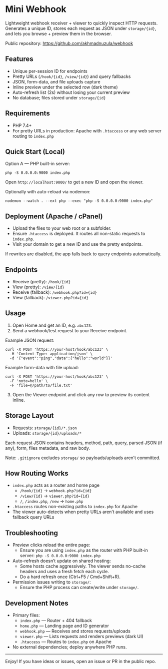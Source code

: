 # Mini Webhook

Lightweight webhook receiver + viewer to quickly inspect HTTP requests. Generates a unique ID, stores each request as JSON under `storage/{id}`, and lets you browse + preview them in the browser.

Public repository: https://github.com/akhmadnuzula/webhook

## Features
- Unique per-session ID for endpoints
- Pretty URLs (`/hook/{id}`, `/view/{id}`) and query fallbacks
- JSON, form-data, and file uploads capture
- Inline preview under the selected row (dark theme)
- Auto-refresh list (2s) without losing your current preview
- No database; files stored under `storage/{id}`

## Requirements
- PHP 7.4+
- For pretty URLs in production: Apache with `.htaccess` or any web server routing to `index.php`

## Quick Start (Local)
Option A — PHP built-in server:

```
php -S 0.0.0.0:9000 index.php
```

Open `http://localhost:9000/` to get a new ID and open the viewer.

Optionally with auto-reload via nodemon:

```
nodemon --watch . --ext php --exec "php -S 0.0.0.0:9000 index.php"
```

## Deployment (Apache / cPanel)
- Upload the files to your web root or a subfolder.
- Ensure `.htaccess` is deployed. It routes all non-static requests to `index.php`.
- Visit your domain to get a new ID and use the pretty endpoints.

If rewrites are disabled, the app falls back to query endpoints automatically.

## Endpoints
- Receive (pretty): `/hook/{id}`
- View (pretty): `/view/{id}`
- Receive (fallback): `/webhook.php?id={id}`
- View (fallback): `/viewer.php?id={id}`

## Usage
1) Open Home and get an ID, e.g. `abc123`.
2) Send a webhook/test request to your Receive endpoint.

Example JSON request:
```
curl -X POST 'https://your-host/hook/abc123' \
  -H 'Content-Type: application/json' \
  -d '{"event":"ping","data":{"hello":"world"}}'
```

Example form-data with file upload:
```
curl -X POST 'https://your-host/hook/abc123' \
  -F 'note=hello' \
  -F 'file=@/path/to/file.txt'
```

3) Open the Viewer endpoint and click any row to preview its content inline.

## Storage Layout
- Requests: `storage/{id}/*.json`
- Uploads: `storage/{id}/uploads/*`

Each request JSON contains headers, method, path, query, parsed JSON (if any), form, files metadata, and raw body.

Note: `.gitignore` excludes `storage/` so payloads/uploads aren’t committed.

## How Routing Works
- `index.php` acts as a router and home page
  - `/hook/{id}` → `webhook.php?id={id}`
  - `/view/{id}` → `viewer.php?id={id}`
  - `/`, `/index.php`, `/new` → `home.php`
- `.htaccess` routes non-existing paths to `index.php` for Apache
- The viewer auto-detects when pretty URLs aren’t available and uses fallback query URLs

## Troubleshooting
- Preview clicks reload the entire page:
  - Ensure you are using `index.php` as the router with PHP built-in server: `php -S 0.0.0.0:9000 index.php`
- Auto-refresh doesn’t update on shared hosting:
  - Some hosts cache aggressively. The viewer sends no-cache headers and uses a fresh fetch each cycle.
  - Do a hard refresh once (Ctrl+F5 / Cmd+Shift+R).
- Permission issues writing to `storage/`:
  - Ensure the PHP process can create/write under `storage/`.

## Development Notes
- Primary files:
  - `index.php` — Router + 404 fallback
  - `home.php` — Landing page and ID generator
  - `webhook.php` — Receives and stores requests/uploads
  - `viewer.php` — Lists requests and renders previews (dark UI)
  - `.htaccess` — Routes to `index.php` on Apache
- No external dependencies; deploy anywhere PHP runs.

---
Enjoy! If you have ideas or issues, open an issue or PR in the public repo.
